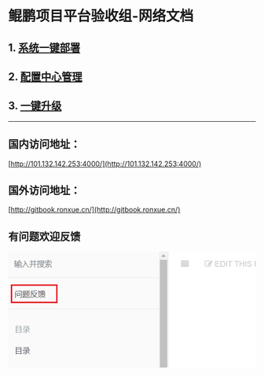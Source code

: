 # 鲲鹏项目平台验收组-网络文档

## 1. [系统一键部署](/yi-jian-bu-shu.md)

## 2. [配置中心管理](/pei-zhi-zhong-xing.md)

## 3. [一键升级](/yi-jian-sheng-ji.md)

---
## 国内访问地址：
[http://101.132.142.253:4000/](http://101.132.142.253:4000/)

## 国外访问地址：
[http://gitbook.ronxue.cn/](http://gitbook.ronxue.cn/)

## 有问题欢迎反馈
![](/images/issue_feedback.png)
